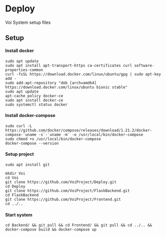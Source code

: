 # Deploy
Voi System setup files

## Setup

#### Install docker 

```
sudo apt update
sudo apt install apt-transport-https ca-certificates curl software-properties-common
curl -fsSL https://download.docker.com/linux/ubuntu/gpg | sudo apt-key add -
sudo add-apt-repository "deb [arch=amd64] https://download.docker.com/linux/ubuntu bionic stable"
sudo apt update
apt-cache policy docker-ce
sudo apt install docker-ce
sudo systemctl status docker
```

#### Install docker-compose

```
sudo curl -L https://github.com/docker/compose/releases/download/1.21.2/docker-compose-`uname -s`-`uname -m` -o /usr/local/bin/docker-compose
sudo chmod +x /usr/local/bin/docker-compose
docker-compose --version
```


#### Setup project

```
sudo apt install git

mkdir Voi
cd Voi
git clone https://github.com/VoiProject/Deploy.git
cd Deploy
git clone https://github.com/VoiProject/FlaskBackend.git
cd FlaskBackend
git clone https://github.com/VoiProject/Frontend.git
cd ../..
```

#### Start system

```
cd Backend/ && git pull && cd Frontend/ && git pull && cd ../.. && docker-compose build && docker-compose up
```
